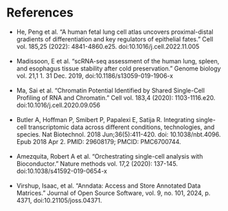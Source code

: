 # References

- He, Peng et al. “A human fetal lung cell atlas uncovers proximal-distal gradients of differentiation and key regulators of epithelial fates.” Cell vol. 185,25 (2022): 4841-4860.e25. doi:10.1016/j.cell.2022.11.005
<br><br>
- Madissoon, E et al. “scRNA-seq assessment of the human lung, spleen, and esophagus tissue stability after cold preservation.” Genome biology vol. 21,1 1. 31 Dec. 2019, doi:10.1186/s13059-019-1906-x
<br><br>
- Ma, Sai et al. “Chromatin Potential Identified by Shared Single-Cell Profiling of RNA and Chromatin.” Cell vol. 183,4 (2020): 1103-1116.e20. doi:10.1016/j.cell.2020.09.056
<br><br>
- Butler A, Hoffman P, Smibert P, Papalexi E, Satija R. Integrating single-cell transcriptomic data across different conditions, technologies, and species. Nat Biotechnol. 2018 Jun;36(5):411-420. doi: 10.1038/nbt.4096. Epub 2018 Apr 2. PMID: 29608179; PMCID: PMC6700744.
<br><br>
- Amezquita, Robert A et al. “Orchestrating single-cell analysis with Bioconductor.” Nature methods vol. 17,2 (2020): 137-145. doi:10.1038/s41592-019-0654-x
<br><br>
- Virshup, Isaac, et al. “Anndata: Access and Store Annotated Data Matrices.” Journal of Open Source Software, vol. 9, no. 101, 2024, p. 4371, doi:10.21105/joss.04371.
